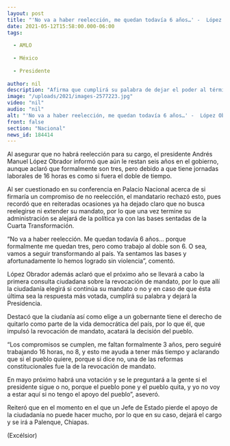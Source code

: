 ```yaml
---
layout: post
title: "'No va a haber reelección, me quedan todavía 6 años…' -  López Obrador"
date: 2021-05-12T15:58:00.000-06:00
tags:
  
  - AMLO
  
  - México
  
  - Presidente
  
author: nil
description: "Afirma que cumplirá su palabra de dejar el poder al término de su sexenio o antes si el pueblo lo decide en la revocación de mandato; el trabajar el doble de tiempo lo ayuda a gobernar más, dice"
image: "/uploads/2021/images-2577223.jpg"
video: "nil"
audio: "nil"
alt: "'No va a haber reelección, me quedan todavía 6 años…' -  López Obrador"
front: false
section: "Nacional"
news_id: 184414
---
```


Al asegurar que no habrá reelección para su cargo, el presidente Andrés Manuel López Obrador informó que aún le restan seis años en el gobierno, aunque aclaró que formalmente son tres, pero debido a que tiene jornadas laborales de 16 horas es como si fuera el doble de tiempo.

Al ser cuestionado en su conferencia en Palacio Nacional acerca de si firmaría un compromiso de no reelección, el mandatario rechazó esto, pues recordó que en reiteradas ocasiones ya ha dejado claro que no busca reelegirse ni extender su mandato, por lo que una vez termine su administración se alejará de la política ya con las bases sentadas de la Cuarta Transformación.

 “No va a haber reelección. Me quedan todavía 6 años… porque formalmente me quedan tres, pero como trabajo al doble son 6. O sea, vamos a seguir transformando al país. Ya sentamos las bases y afortunadamente lo hemos logrado sin violencia”, comentó.

López Obrador además aclaró que el próximo año se llevará a cabo la primera consulta ciudadana sobre la revocación de mandato, por lo que allí la ciudadanía elegirá si continúa su mandato o no y en caso de que ésta última sea la respuesta más votada, cumplirá su palabra y dejará la Presidencia.

Destacó que la ciudanía así como elige a un gobernante tiene el derecho de quitarlo como parte de la vida democrática del país, por lo que él, que impulsó la revocación de mandato, acatará la decisión del pueblo.

“Los compromisos se cumplen, me faltan formalmente 3 años, pero seguiré trabajando 16 horas, no 8, y esto me ayuda a tener más tiempo y aclarando que si el pueblo quiere, porque si dice no, una de las reformas constitucionales fue la de la revocación de mandato.

En mayo próximo habrá una votación y se le preguntará a la gente si el presidente sigue o no, porque el pueblo pone y el pueblo quita, y yo no voy a estar aquí si no tengo el apoyo del pueblo”, aseveró.

Reiteró que en el momento en el que un Jefe de Estado pierde el apoyo de la ciudadanía no puede hacer mucho, por lo que en su caso, dejará el cargo y se irá a Palenque, Chiapas.

(Excélsior)